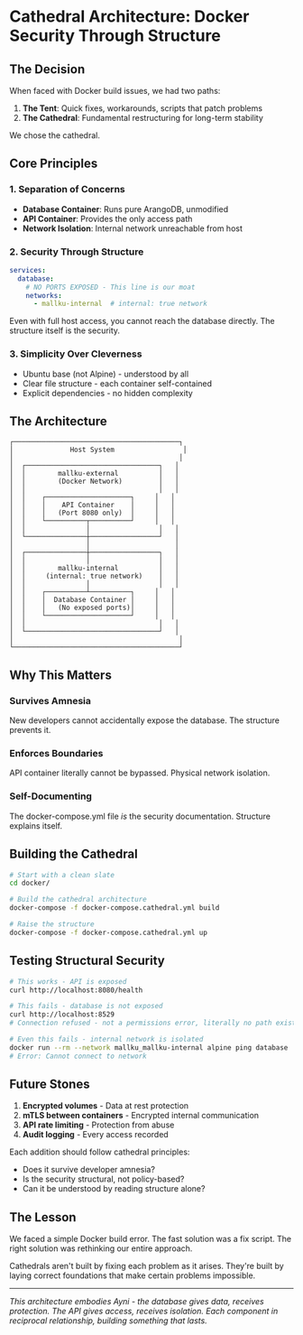 # Cathedral Architecture: Docker Security Through Structure

## The Decision

When faced with Docker build issues, we had two paths:
1. **The Tent**: Quick fixes, workarounds, scripts that patch problems
2. **The Cathedral**: Fundamental restructuring for long-term stability

We chose the cathedral.

## Core Principles

### 1. Separation of Concerns
- **Database Container**: Runs pure ArangoDB, unmodified
- **API Container**: Provides the only access path
- **Network Isolation**: Internal network unreachable from host

### 2. Security Through Structure
```yaml
services:
  database:
    # NO PORTS EXPOSED - This line is our moat
    networks:
      - mallku-internal  # internal: true network
```

Even with full host access, you cannot reach the database directly. The structure itself is the security.

### 3. Simplicity Over Cleverness
- Ubuntu base (not Alpine) - understood by all
- Clear file structure - each container self-contained
- Explicit dependencies - no hidden complexity

## The Architecture

```
┌─────────────────────────────────────────┐
│              Host System                 │
│                                         │
│  ┌─────────────────────────────────┐   │
│  │        mallku-external          │   │
│  │        (Docker Network)         │   │
│  │                                 │   │
│  │    ┌─────────────────────┐     │   │
│  │    │    API Container    │     │   │
│  │    │   (Port 8080 only)  │     │   │
│  │    └──────────┬──────────┘     │   │
│  │               │                 │   │
│  └───────────────┼─────────────────┘   │
│                  │                     │
│  ┌───────────────┼─────────────────┐   │
│  │               │                 │   │
│  │        mallku-internal          │   │
│  │     (internal: true network)    │   │
│  │               │                 │   │
│  │    ┌──────────┴──────────┐     │   │
│  │    │  Database Container │     │   │
│  │    │   (No exposed ports)│     │   │
│  │    └─────────────────────┘     │   │
│  │                                 │   │
│  └─────────────────────────────────┘   │
│                                         │
└─────────────────────────────────────────┘
```

## Why This Matters

### Survives Amnesia
New developers cannot accidentally expose the database. The structure prevents it.

### Enforces Boundaries
API container literally cannot be bypassed. Physical network isolation.

### Self-Documenting
The docker-compose.yml file *is* the security documentation. Structure explains itself.

## Building the Cathedral

```bash
# Start with a clean slate
cd docker/

# Build the cathedral architecture
docker-compose -f docker-compose.cathedral.yml build

# Raise the structure
docker-compose -f docker-compose.cathedral.yml up
```

## Testing Structural Security

```bash
# This works - API is exposed
curl http://localhost:8080/health

# This fails - database is not exposed
curl http://localhost:8529
# Connection refused - not a permissions error, literally no path exists

# Even this fails - internal network is isolated
docker run --rm --network mallku_mallku-internal alpine ping database
# Error: Cannot connect to network
```

## Future Stones

1. **Encrypted volumes** - Data at rest protection
2. **mTLS between containers** - Encrypted internal communication
3. **API rate limiting** - Protection from abuse
4. **Audit logging** - Every access recorded

Each addition should follow cathedral principles:
- Does it survive developer amnesia?
- Is the security structural, not policy-based?
- Can it be understood by reading structure alone?

## The Lesson

We faced a simple Docker build error. The fast solution was a fix script. The right solution was rethinking our entire approach.

Cathedrals aren't built by fixing each problem as it arises. They're built by laying correct foundations that make certain problems impossible.

---

*This architecture embodies Ayni - the database gives data, receives protection. The API gives access, receives isolation. Each component in reciprocal relationship, building something that lasts.*
